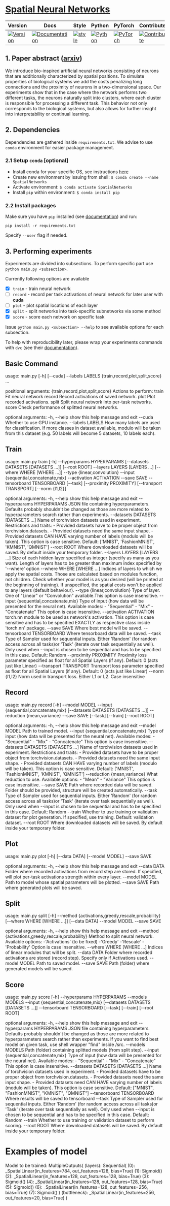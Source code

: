 # [Spatial Neural Networks](https://arxiv.org/abs/1910.02776)

| Version | Docs | Style | Python | PyTorch | Contribute | Roadmap |
|---------|------|-------|--------|---------|------------|---------|
| [![Version](https://img.shields.io/static/v1?label=&message=0.0.1&color=377EF0&style=for-the-badge)](https://arxiv.org/abs/1910.02776) | [![Documentation](https://img.shields.io/static/v1?label=&message=docs&color=EE4C2C&style=for-the-badge)](TBD)  | [![style](https://img.shields.io/static/v1?label=&message=CB&color=27A8E0&style=for-the-badge)](TBD) | [![Python](https://img.shields.io/static/v1?label=&message=3.7&color=377EF0&style=for-the-badge&logo=python&logoColor=F8C63D)](https://www.python.org/) | [![PyTorch](https://img.shields.io/static/v1?label=&message=1.2.0&color=EE4C2C&style=for-the-badge)](https://pytorch.org/) | [![Contribute](https://img.shields.io/static/v1?label=&message=guide&color=009688&style=for-the-badge)](https://github.com/szymonmaszke/torchdata/blob/master/CONTRIBUTING.md) | [![Roadmap](https://img.shields.io/static/v1?label=&message=roadmap&color=f50057&style=for-the-badge)](https://github.com/szymonmaszke/torchdata/blob/master/ROADMAP.md)

## 1. Paper abstract ([arxiv](https://arxiv.org/abs/1910.02776))

We introduce bio-inspired artificial neural networks consisting of neurons that are additionally characterized by spatial positions.
To simulate properties of biological systems we add the costs penalizing long connections and the proximity of neurons in a two-dimensional space.
Our experiments show that in the case where the network performs two different tasks, the neurons naturally split into clusters,
where each cluster is responsible for processing a different task. This behavior
not only corresponds to the biological systems, but also allows for further insight into interpretability or continual learning.

## 2. Dependencies

Dependencies are gathered inside `requirements.txt`.
We advise to use `conda` environment for easier package management.

### 2.1 Setup `conda` [optional]

- Install conda for your specific OS, see instructions [here](https://docs.conda.io/projects/conda/en/latest/user-guide/install/)
- Create new environment by issuing from shell: `$ conda create --name SpatialNetworks`
- Activate environment: `$ conda activate SpatialNetworks`
- Install `pip` within environment: `$ conda install pip`

### 2.2 Install packages

Make sure you have `pip` installed (see [documentation](https://packaging.python.org/tutorials/installing-packages/#ensure-you-can-run-pip-from-the-command-line)) and run:

```
pip install -r requirements.txt
```

Specify `--user` flag if needed.

## 3. Performing experiments

Experiments are divided into subsections.
To perform specific part use `python main.py <subsection>`.

Currently following options are available

- [x] `train` - train neural network
- [ ] `record` - record per task activations of neural network for later user with **cuda**
- [ ] `plot` - plot spatial locations of each layer
- [x] `split` - split networks into task-specific subnetworks via some method
- [x] `score` - score each network on specific task

Issue `python main.py <subsection> --help` to see available options for each subsection.

To help with reproducibility later, please wrap your experiments commands with `dvc` (see their [documentation](https://dvc.org/doc)).


## Basic Command

usage: main.py [-h] [--cuda] --labels LABELS {train,record,plot,split,score} ...

positional arguments:
  {train,record,plot,split,score}
                        Actions to perform:
    train               Fit neural network
    record              Record activations of saved network.
    plot                Plot recorded activations.
    split               Split neural network into per-task networks.
    score               Check performance of splitted neural networks.

optional arguments:
  -h, --help            show this help message and exit
  --cuda                Whether to use GPU instance.
  --labels LABELS       How many labels are used for classification. If more classes in dataset available, modulo will be taken from this dataset (e.g. 50
                        labels will become 5 datasets, 10 labels each).


## Train

usage: main.py train [-h] --hyperparams HYPERPARAMS [--datasets DATASETS [DATASETS ...]] [--root ROOT] --layers LAYERS [LAYERS ...]
                     [--where WHERE [WHERE ...]] --type {linear,convolution} --input {sequential,concatenate,mix} --activation ACTIVATION --save SAVE
                     --tensorboard TENSORBOARD [--task] [--proximity PROXIMITY] [--transport TRANSPORT] [--norm {l1,l2}]

optional arguments:
  -h, --help            show this help message and exit
  --hyperparams HYPERPARAMS
                        JSON file containing hyperparameters.
                        Defaults probably shouldn't be changed as those are more related to hyperparameters search rather than experiments.
  --datasets DATASETS [DATASETS ...]
                        Name of torchvision datasets used in experiment.
                        Restrictions and traits:
                        - Provided datasets have to be proper object from torchvision.datasets.
                        - Provided datasets need the same input shape.
                        - Provided datasets CAN HAVE varying number of labels (modulo will be taken).
                        This option is case sensitive.
                        Default: ['MNIST', 'FashionMNIST', 'KMNIST', 'QMNIST']
  --root ROOT           Where downloaded datasets will be saved. By default inside your temporary folder.
  --layers LAYERS [LAYERS ...]
                        Size of each hidden layer specified as integer (specify as many as you want).
                        Length of layers has to be greater than maximum index specified by '--where' option
  --where WHERE [WHERE ...]
                        Indices of layers to which we apply the spatial costs.
                        Those are calculated based on modules function, not children.
                        Check whether your model is as you desired (will be printed at the beginning of training).
                        If unspecified, the spatial costs won't be applied to any layers (default behaviour).
  --type {linear,convolution}
                        Type of layer. One of "Linear" or "Convolution" available.This option is case insensitive.
  --input {sequential,concatenate,mix}
                        Type of input (how data will be presented for the neural net). Available modes:
                        - "Sequential"
                        - "Mix"
                        - "Concatenate"
                        This option is case insensitive.
  --activation ACTIVATION
                        torch.nn module to be used as network's activation.
                        This option is case sensitive and has to be specified EXACTLY as respective class inside 'torch.nn' package.
  --save SAVE           Where best model will be saved.
  --tensorboard TENSORBOARD
                        Where tensorboard data will be saved.
  --task                Type of Sampler used for sequential inputs.
                        Either 'Random' (for random access across all tasks)or 'Task' (iterate over task sequentially as well).
                        Only used when --input is chosen to be sequential and has to be specified in this case.
                        Default: Random
  --proximity PROXIMITY
                        Proximity loss parameter specified as float for all Spatial Layers (if any).
                         Default: 0 (acts just like Linear)
  --transport TRANSPORT
                        Transport loss parameter specified as float for all Spatial Layers (if any).
                         Default: 0 (acts just like Linear)
  --norm {l1,l2}        Norm used in transport loss. Either L1 or L2. Case insensitive

## Record

usage: main.py record [-h] --model MODEL --input {sequential,concatenate,mix} [--datasets DATASETS [DATASETS ...]] --reduction {mean,variance} --save SAVE
                      [--task] [--train] [--root ROOT]

optional arguments:
  -h, --help            show this help message and exit
  --model MODEL         Path to trained model.
  --input {sequential,concatenate,mix}
                        Type of input (how data will be presented for the neural net). Available modes:
                        - "Sequential"
                        - "Mix"
                        - "Concatenate"
                        This option is case insensitive.
  --datasets DATASETS [DATASETS ...]
                        Name of torchvision datasets used in experiment.
                        Restrictions and traits:
                        - Provided datasets have to be proper object from torchvision.datasets.
                        - Provided datasets need the same input shape.
                        - Provided datasets CAN HAVE varying number of labels (modulo will be taken).
                        This option is case sensitive.
                        Default: ['MNIST', 'FashionMNIST', 'KMNIST', 'QMNIST']
  --reduction {mean,variance}
                        What reduction to use. Available options:
                        - "Mean"
                        - "Variance"
                        This option is case insensitive.
  --save SAVE           Path where recorded data will be saved.
                        Folder should be provided, structure will be created automatically.
  --task                Type of Sampler used for sequential inputs.
                        Either 'Random' (for random access across all tasks)or 'Task' (iterate over task sequentially as well).
                        Only used when --input is chosen to be sequential and has to be specified in this case.
                        Default: Random
  --train               Whether to use training or validation dataset for plot generation. If specified, use training. Default: validation dataset.
  --root ROOT           Where downloaded datasets will be saved. By default inside your temporary folder.

## Plot

usage: main.py plot [-h] [--data DATA] [--model MODEL] --save SAVE

optional arguments:
  -h, --help     show this help message and exit
  --data DATA    Folder where recorded activations from record step are stored. If specified, will plot per-task activations strength within every layer.
  --model MODEL  Path to model whose spatial parameters will be plotted.
  --save SAVE    Path where generated plots will be saved.

## Split

usage: main.py split [-h] --method {activations,greedy,rescale,probability} [--where WHERE [WHERE ...]] [--data DATA] --model MODEL --save SAVE

optional arguments:
  -h, --help            show this help message and exit
  --method {activations,greedy,rescale,probability}
                        Method to split neural network.
                        Available options:
                        -'Activations' (to be fixed)
                        -'Greedy'
                        -'Rescale'
                        -'Probability'
                        Option is case insensitive.
  --where WHERE [WHERE ...]
                        Indices of linear modules that will be split.
  --data DATA           Folder where recorded activations are stored (record step).
                        Specify only if Activations used.
  --model MODEL         Path to saved model.
  --save SAVE           Path (folder) where generated models will be saved.

## Score

usage: main.py score [-h] --hyperparams HYPERPARAMS --models MODELS --input {sequential,concatenate,mix} [--datasets DATASETS [DATASETS ...]] --tensorboard TENSORBOARD [--task] [--train] [--root ROOT]

optional arguments:
  -h, --help            show this help message and exit
  --hyperparams HYPERPARAMS
                        JSON file containing hyperparameters. Defaults probably shouldn't be changed as those are more related to hyperparameters search rather than experiments. If you want to find best model on given task,
                        use shell wrapper "find" inside /src.
  --models MODELS       Path (folder) containing splitted models (from split step).
  --input {sequential,concatenate,mix}
                        Type of input (how data will be presented for the neural net). Available modes: - "Sequential" - "Mix" - "Concatenate" This option is case insensitive.
  --datasets DATASETS [DATASETS ...]
                        Name of torchvision datasets used in experiment. - Provided datasets have to be proper object from torchvision.datasets. - Provided datasets need the same input shape. - Provided datasets need CAN
                        HAVE varying number of labels (modulo will be taken). This option is case sensitive. Default: ["MNIST", "FashionMNIST", "KMNIST", "QMNIST"]
  --tensorboard TENSORBOARD
                        Where results will be saved to tensorboard
  --task                Type of Sampler used for sequential inputs. Either 'Random' (for random access across all tasks)or 'Task' (iterate over task sequentially as well). Only used when --input is chosen to be sequential
                        and has to be specified in this case. Default: Random
  --train               Whether to use training or validation dataset to perform scoring.
  --root ROOT           Where downloaded datasets will be saved. By default inside your temporary folder.

# Examples of model

Model to be trained:
MultipleOutputs(
  (layers): Sequential(
    (0): _SpatialLinear(in_features=784, out_features=128, bias=True)
    (1): Sigmoid()
    (2): _SpatialLinear(in_features=128, out_features=128, bias=True)
    (3): Sigmoid()
    (4): _SpatialLinear(in_features=128, out_features=128, bias=True)
    (5): Sigmoid()
    (6): _SpatialLinear(in_features=128, out_features=256, bias=True)
    (7): Sigmoid()
  )
  (bottleneck): _SpatialLinear(in_features=256, out_features=20, bias=True)
)